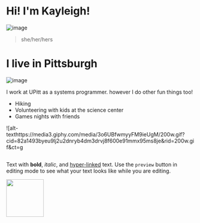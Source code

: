 # Hi! I'm Kayleigh! 
![image](https://user-images.githubusercontent.com/49322307/194342555-1764f111-f620-4d52-a6c1-1c35ba103946.png)

> she/her/hers

# I live in Pittsburgh
![image](https://user-images.githubusercontent.com/49322307/194342783-9cb29929-88dc-40fb-88a5-b15bb299351a.png)

I work at UPitt as a systems programmer. however I do other fun things too! 
* Hiking
* Volunteering with kids at the science center
* Games nights with friends

![alt-texthttps://media3.giphy.com/media/3o6UBfwmyyFM9ieUgM/200w.gif?cid=82a1493byeu9lj2u2dnryb4dm3drvj8f600e91mmx95ms8je&rid=200w.gif&ct=g

## 
Text with **bold**, _italic_, and [hyper-linked](https://ww2.amstat.org/meetings/wsds/2022/index.cfm) text. Use the `preview` button in editing mode to see what your text looks like while you are editing. 

<img src ="url" width="100px">

